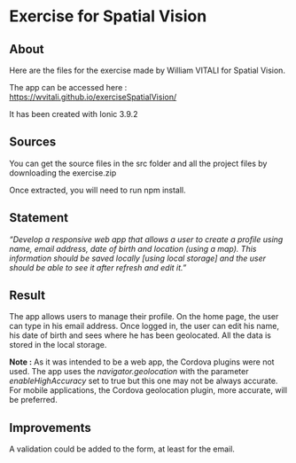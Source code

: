 # Exercise for Spatial Vision

## About
Here are the files for the exercise made by William VITALI for Spatial Vision.

The app can be accessed here : https://wvitali.github.io/exerciseSpatialVision/

It has been created with Ionic 3.9.2

## Sources

You can get the source files in the src folder and all the project files by downloading the exercise.zip

Once extracted, you will need to run npm install.

## Statement

*“Develop a responsive web app that allows a user to create a profile using name, email address, date of birth and location (using a map). This information should be saved locally [using local storage] and the user should be able to see it after refresh and edit it.”*

## Result

The app allows users to manage their profile. On the home page, the user can type in his email address.
Once logged in, the user can edit his name, his date of birth and sees where he has been geolocated.
All the data is stored in the local storage.

**Note :** As it was intended to be a web app, the Cordova plugins were not used. The app uses the *navigator.geolocation* with the parameter *enableHighAccuracy* set to true but this one may not be always accurate. For mobile applications, the Cordova geolocation plugin, more accurate, will be preferred.

## Improvements

A validation could be added to the form, at least for the email.
